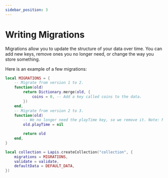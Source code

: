 ```yaml
---
sidebar_position: 3
---
```


# Writing Migrations
Migrations allow you to update the structure of your data over time. You can add new keys, remove ones you no longer need, or change the way you store something.

Here is an example of a few migrations:
```lua
local MIGRATIONS = {
    -- Migrate from version 1 to 2.
    function(old)
        return Dictionary.merge(old, {
            coins = 0, -- Add a key called coins to the data.
        })
    end,
    -- Migrate from version 2 to 3.
    function(old)
        -- We no longer need the playTime key, so we remove it. Note: Migrations can update the data mutably but you still need to return the value.
        old.playTime = nil

        return old
    end,
}

local collection = Lapis.createCollection("collection", {
    migrations = MIGRATIONS,
    validate = validate,
    defaultData = DEFAULT_DATA,
})
```
